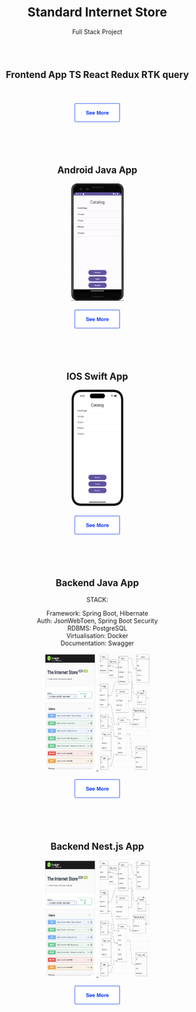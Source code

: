 
<div align="center">
  <h1>Standard Internet Store</h1>
  <p>Full Stack Project</p>

  <br><br>
  
  <h2>Frontend App TS React Redux RTK query</h2>
  <p>
    <br>
    <br>
    <a href="https://github.com/addamsv/internet-store/tree/front-prod">
      <img src="./.github/see_more_.png" width="104px" height="43px">
    </a>
  </p>
  
  <br><br><br>
  
  <h2>Android Java App</h2>
  <p>
    <a href="./.github/pixel_3_API33.png">
      <img src="./.github/andr_app.png" width="121px" height="267px">
    </a>
    <br><br>
    <a href="https://github.com/addamsv/internet-store/tree/android-product">
      <img src="./.github/see_more_.png" width="104px" height="43px">
    </a>
  </p>
  
  <br><br><br>
  
  <h2>IOS Swift App</h2>
  <p>
    <a href="./.github/Screenshot 2023-10-09 at 18.53.09.png">
      <img src="./.github/ios_app.png" width="121px" height="267px">
    </a>
    <br><br>
    <a href="https://github.com/addamsv/internet-store/tree/ios-dev">
      <img src="./.github/see_more_.png" width="104px" height="43px">
    </a>
  </p>
  
  <br><br><br>
  
  <h2>Backend Java App</h2>
  <p>STACK:</p>
  Framework: Spring Boot, Hibernate<br>
  Auth: JsonWebToen, Spring Boot Security<br>
  RDBMS: PostgreSQL<br>
  Virtualisation: Docker<br>
  Documentation: Swagger<br>
  <p>
    <a href="./.github/nest.png">
      <img src="./.github/nest.png" width="121px" height="267px">
    </a>
    <a href="./.github/model.png">
      <img src="./.github/model.png" width="121px" height="267px">
    </a>
    <br>
    <br>
    <a href="https://github.com/addamsv/internet-store/tree/backend-spring-prod">
      <img src="./.github/see_more_.png" width="104px" height="43px">
    </a>
  </p>
  
  <br><br><br>
  
  <h2>Backend Nest.js App</h2>
  <p>
    <a href="./.github/nest.png">
      <img src="./.github/nest.png" width="121px" height="267px">
    </a>
    <a href="./.github/model.png">
      <img src="./.github/model.png" width="121px" height="267px">
    </a>
    <br>
    <br>
    <a href="https://github.com/addamsv/internet-store/tree/backend-product">
      <img src="./.github/see_more_.png" width="104px" height="43px">
    </a>
  </p>
</div>


